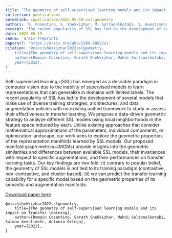 ```yaml
---
title: "The geometry of self-supervised learning models and its impact on Transfer learning"
collection: publications
permalink: /publication/2022-05-19-ssl-geometry
authors: 'R. Cosentino, S. Shekkizhar, M. Soltanolkotabi, S. Avestimehr, A. Ortega'
excerpt: 'The recent popularity of SSL has led to the development of several models that make use of diverse training strategies, architectures, and data augmentation policies with no existing unified framework to study or assess their effectiveness in transfer learning.'
date: 2022-05-19
venue: 'arXiv Preprints'
paperurl: 'https://arxiv.org/abs/2209.08622v1'
citation: '@misc{shekkizhar2022sslgeometry,
    title={The geometry of self-supervised learning models and its impact on Transfer learning},
    author={Romain Cosentino, Sarath Shekkizhar, Mahdi Soltanolkotabi, Salman Avestimehr, Antonio Ortega},
    year={2022},
}'
---
```

Self-supervised learning~(SSL) has emerged as a desirable paradigm in computer vision due to the inability of supervised models to learn representations that can generalize in domains with limited labels. The recent popularity of SSL has led to the development of several models that make use of diverse training strategies, architectures, and data augmentation policies with no existing unified framework to study or assess their effectiveness in transfer learning. We propose a data-driven geometric strategy to analyze different SSL models using local neighborhoods in the feature space induced by each. Unlike existing approaches that consider mathematical approximations of the parameters, individual components, or optimization landscape, our work aims to explore the geometric properties of the representation manifolds learned by SSL models. Our proposed manifold graph metrics~(MGMs) provide insights into the geometric similarities and differences between available SSL models, their invariances with respect to specific augmentations, and their performances on transfer learning tasks. Our key findings are two fold: (i) contrary to popular belief, the geometry of SSL models is not tied to its training paradigm (contrastive, non-contrastive, and cluster-based); (ii) we can predict the transfer learning capability for a specific model based on the geometric properties of its semantic and augmentation manifolds.

[Download paper here](https://arxiv.org/abs/2209.08622v1)

```
@misc{shekkizhar2022sslgeometry,
    title={The geometry of self-supervised learning models and its impact on Transfer learning},
    author={Romain Cosentino, Sarath Shekkizhar, Mahdi Soltanolkotabi, Salman Avestimehr, Antonio Ortega},
    year={2022},
}
```